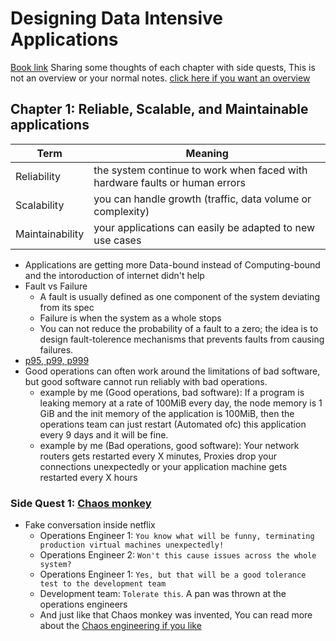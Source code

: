 # Designing Data Intensive Applications
[Book link](https://www.amazon.com/Designing-Data-Intensive-Applications-Reliable-Maintainable/dp/1449373321)
Sharing some thoughts of each chapter with side quests, This is not an overview or your normal notes. [click here if you want an overview](https://github.com/ahmedhammad97/Designing-Data-Intensive-Applications-Notes)


## Chapter 1: Reliable, Scalable, and Maintainable applications
| Term | Meaning |
| ------ | ------ |
| Reliability | the system continue to work when faced with hardware faults or human errors |
| Scalability | you can handle growth (traffic, data volume or complexity) |
| Maintainability | your applications can easily be adapted to new use cases |
- Applications are getting more Data-bound instead of Computing-bound and the intoroduction of internet didn't help
- Fault vs Failure 
    - A fault is usually defined as one component of the system deviating from its spec
    - Failure is when the system as a whole stops
    - You can not reduce the probability of a fault to a zero; the idea is to design fault-tolerence mechanisms that prevents faults from causing failures.
- [p95, p99, p999](https://stackoverflow.com/questions/12808934/what-is-p99-latency) 
- Good operations can often work around the limitations of bad software, but good software cannot run reliably with bad operations.
    - example by me (Good operations, bad software): If a program is leaking memory at a rate of 100MiB every day, the node memory is 1 GiB and the init memory of the application is 100MiB, then the operations team can just restart (Automated ofc) this application every 9 days and it will be fine.
    - example by me (Bad operations, good software): Your network routers gets restarted every X minutes, Proxies drop your connections unexpectedly or your application machine gets restarted every X hours

### Side Quest 1: [Chaos monkey](https://github.com/Netflix/chaosmonkey)
- Fake conversation inside netflix
    - Operations Engineer 1: `You know what will be funny, terminating production virtual machines unexpectedly!`
    - Operations Engineer 2: `Won't this cause issues across the whole system?`
    - Operations Engineer 1: `Yes, but that will be a good tolerance test to the development team`
    - Development team: `Tolerate this`. A pan was thrown at the operations engineers
    - And just like that Chaos monkey was invented, You can read more about the [Chaos engineering if you like](http://principlesofchaos.org/)
    
